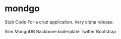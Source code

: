 mondgo
======

Stub Code For a crud application. Very alpha release.

Slim
MongoDB
Backbone boilerplate
Twitter Bootstrap
